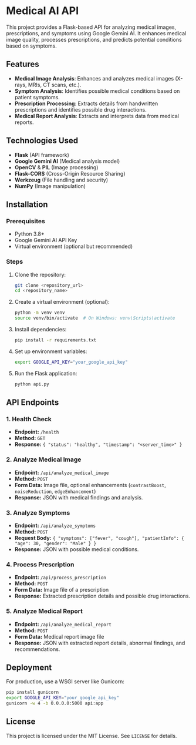 # Medical AI API

This project provides a Flask-based API for analyzing medical images, prescriptions, and symptoms using Google Gemini AI. It enhances medical image quality, processes prescriptions, and predicts potential conditions based on symptoms.

## Features
- **Medical Image Analysis**: Enhances and analyzes medical images (X-rays, MRIs, CT scans, etc.).
- **Symptom Analysis**: Identifies possible medical conditions based on patient symptoms.
- **Prescription Processing**: Extracts details from handwritten prescriptions and identifies possible drug interactions.
- **Medical Report Analysis**: Extracts and interprets data from medical reports.

## Technologies Used
- **Flask** (API framework)
- **Google Gemini AI** (Medical analysis model)
- **OpenCV** & **PIL** (Image processing)
- **Flask-CORS** (Cross-Origin Resource Sharing)
- **Werkzeug** (File handling and security)
- **NumPy** (Image manipulation)

## Installation
### Prerequisites
- Python 3.8+
- Google Gemini AI API Key
- Virtual environment (optional but recommended)

### Steps
1. Clone the repository:
   ```sh
   git clone <repository_url>
   cd <repository_name>
   ```
2. Create a virtual environment (optional):
   ```sh
   python -m venv venv
   source venv/bin/activate  # On Windows: venv\Scripts\activate
   ```
3. Install dependencies:
   ```sh
   pip install -r requirements.txt
   ```
4. Set up environment variables:
   ```sh
   export GOOGLE_API_KEY="your_google_api_key"
   ```
5. Run the Flask application:
   ```sh
   python api.py
   ```

## API Endpoints
### 1. Health Check
- **Endpoint:** `/health`
- **Method:** `GET`
- **Response:** `{ "status": "healthy", "timestamp": "<server_time>" }`

### 2. Analyze Medical Image
- **Endpoint:** `/api/analyze_medical_image`
- **Method:** `POST`
- **Form Data:** Image file, optional enhancements (`contrastBoost`, `noiseReduction`, `edgeEnhancement`)
- **Response:** JSON with medical findings and analysis.

### 3. Analyze Symptoms
- **Endpoint:** `/api/analyze_symptoms`
- **Method:** `POST`
- **Request Body:** `{ "symptoms": ["fever", "cough"], "patientInfo": { "age": 30, "gender": "Male" } }`
- **Response:** JSON with possible medical conditions.

### 4. Process Prescription
- **Endpoint:** `/api/process_prescription`
- **Method:** `POST`
- **Form Data:** Image file of a prescription
- **Response:** Extracted prescription details and possible drug interactions.

### 5. Analyze Medical Report
- **Endpoint:** `/api/analyze_medical_report`
- **Method:** `POST`
- **Form Data:** Medical report image file
- **Response:** JSON with extracted report details, abnormal findings, and recommendations.

## Deployment
For production, use a WSGI server like Gunicorn:
```sh
pip install gunicorn
export GOOGLE_API_KEY="your_google_api_key"
gunicorn -w 4 -b 0.0.0.0:5000 api:app
```

## License
This project is licensed under the MIT License. See `LICENSE` for details.


